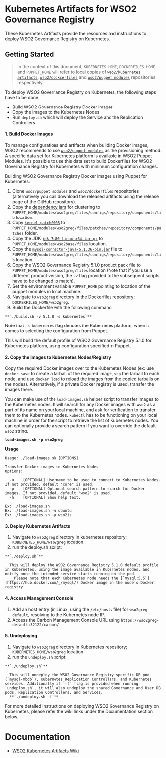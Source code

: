 # Kubernetes Artifacts for WSO2 Governance Registry #
These Kubernetes Artifacts provide the resources and instructions to deploy WSO2 Governance Registry on Kubernetes.

## Getting Started
>In the context of this document, `KUBERNETES_HOME`, `DOCKERFILES_HOME` and `PUPPET_HOME` will refer to local copies of [`wso2/kubernetes artifacts`](https://github.com/wso2/kubernetes-artifacts/), [`wso2/dockcerfiles`](https://github.com/wso2/Dockerfiles/) and [`wso2/puppet modules`](https://github.com/wso2/puppet-modules) repositories respectively.

To deploy WSO2 Governance Registry on Kubernetes, the following steps have to be done.
* Build WSO2 Governance Registry Docker images
* Copy the images to the Kubernetes Nodes
* Run `deploy.sh` which will deploy the Service and the Replication Controllers

#### 1. Build Docker Images

To manage configurations and artifacts when building Docker images, WSO2 recommends to use [`wso2/puppet modules`](https://github.com/wso2/puppet-modules) as the provisioning method. A specific data set for Kubernetes platform is available in WSO2 Puppet Modules. It's possible to use this data set to build Dockerfiles for WSO2 Governance Registry for Kubernetes with minimum configuration changes.

Building WSO2 Governance Registry Docker images using Puppet for Kubernetes:

  1. Clone `wso2/puppet modules` and `wso2/dockerfiles` repositories (alternatively you can download the released artifacts using the release page of the GitHub repository).
  2. Copy the [dependency jars](https://docs.wso2.com/display/KA100/Kubernetes+Membership+Scheme+for+WSO2+Carbon) for clustering to `PUPPET_HOME/modules/wso2greg/files/configs/repository/components/lib` location.
  3. Copy  [`kernel patch0005`](http://product-dist.wso2.com/downloads/carbon/4.4.1/patch0005/WSO2-CARBON-PATCH-4.4.1-0005.zip) to `PUPPET_HOME/modules/wso2greg/files/patches/repository/components/patches` folder.
  3. Copy the JDK [`jdk-7u80-linux-x64.tar.gz`](http://www.oracle.com/technetwork/java/javase/downloads/jdk7-downloads-1880260.html) to `PUPPET_HOME/modules/wso2base/files` location.
  4. Copy the [`mysql-connector-java-5.1.36-bin.jar`](http://mvnrepository.com/artifact/mysql/mysql-connector-java/5.1.36) file to `PUPPET_HOME/modules/wso2greg/files/configs/repository/components/lib` location.
  5. Copy the WSO2 Governance Registry 5.1.0 product pack file to `PUPPET_HOME/modules/wso2greg/files` location (Note that if you use a different product version, the `-v` flag provided to the subsequent scripts have to be changed to match).
  6. Set the environment variable `PUPPET_HOME` pointing to location of the puppet modules in local machine.
  7. Navigate to `wso2greg` directory in the Dockerfiles repository; `DOCKERFILES_HOME/wso2greg`.
  8. Build the Dockerfile with the following command:

    **`./build.sh -v 5.1.0 -s kubernetes`**

  Note that `-s kubernetes` flag denotes the Kubernetes platform, when it comes to selecting the configuration from Puppet.

  This will build the default profile of WSO2 Governance Registry 5.1.0 for Kubernetes platform, using configuration specified in Puppet.

#### 2. Copy the Images to Kubernetes Nodes/Registry

Copy the required Docker images over to the Kubernetes Nodes (ex: use `docker save` to create a tarball of the required image, `scp` the tarball to each node, and use `docker load` to reload the images from the copied tarballs on the nodes). Alternatively, if a private Docker registry is used, transfer the images there.

You can make use of the `load-images.sh` helper script to transfer images to the Kubernetes nodes. It will search for any Docker images with `wso2` as a part of its name on your local machine, and ask for verification to transfer them to the Kubernetes nodes. `kubectl` has to be functioning on your local machine in order for the script to retrieve the list of Kubernetes nodes. You can optionally provide a search pattern if you want to override the default `wso2` string.

**`load-images.sh -p wso2greg`**

**Usage**
```
Usage: ./load-images.sh [OPTIONS]

Transfer Docker images to Kubernetes Nodes
Options:

  -u	[OPTIONAL] Username to be used to connect to Kubernetes Nodes. If not provided, default "core" is used.
  -p	[OPTIONAL] Optional search pattern to search for Docker images. If not provided, default "wso2" is used.
  -h	[OPTIONAL] Show help text.

Ex: ./load-images.sh
Ex: ./load-images.sh -u ubuntu
Ex: ./load-images.sh -p wso2is
```

#### 3. Deploy Kubernetes Artifacts
  1. Navigate to `wso2greg` directory in kubernetes repository; `KUBERNETES_HOME/wso2greg` location.
  2. run the deploy.sh script:

    **`./deploy.sh`**

      This will deploy the WSO2 Governance Registry 5.1.0 default profile in Kubernetes, using the image available in Kubernetes nodes, and notify once the intended service starts running on the pod.
      __Please note that each Kubernetes node needs the [`mysql:5.5`](https://hub.docker.com/_/mysql/) Docker image in the node's Docker registry.__

#### 4. Access Management Console
  1. Add an host entry (in Linux, using the `/etc/hosts` file) for `wso2greg-default`, resolving to the Kubernetes node IP.
  2. Access the Carbon Management Console URL using `https://wso2greg-default:32122/carbon/`

#### 5. Undeploying
  1. Navigate to `wso2greg` directory in Kubernetes repository; `KUBERNETES_HOME/wso2greg` location.
  2. run the `undeploy.sh` script:

    **`./undeploy.sh`**

      This will undeploy the WSO2 Governance Registry specific DB pod (`mysql-mbdb`), Kubernetes Replication Controllers, and Kubernetes services. Additionally if `-f` flag is provided when running `undeploy.sh`, it will also undeploy the shared Governance and User DB pods, Replication Controllers, and Services.
      **`./undeploy.sh -f`**

For more detailed instructions on deploying WSO2 Governance Registry on Kubernetes, please refer the wiki links under the Documentation section below.

# Documentation
* [WSO2 Kubernetes Artifacts Wiki](https://docs.wso2.com/display/KA100/WSO2+Kubernetes+Artifacts)
